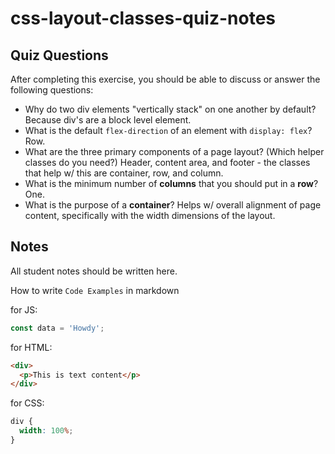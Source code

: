 # css-layout-classes-quiz-notes

## Quiz Questions

After completing this exercise, you should be able to discuss or answer the following questions:

- Why do two div elements "vertically stack" on one another by default?
  Because div's are a block level element.
- What is the default `flex-direction` of an element with `display: flex`?
  Row.
- What are the three primary components of a page layout? (Which helper classes do you need?)
  Header, content area, and footer - the classes that help w/ this are container, row, and column.
- What is the minimum number of **columns** that you should put in a **row**?
  One.
- What is the purpose of a **container**?
  Helps w/ overall alignment of page content, specifically with the width dimensions of the layout.

## Notes

All student notes should be written here.

How to write `Code Examples` in markdown

for JS:

```javascript
const data = 'Howdy';
```

for HTML:

```html
<div>
  <p>This is text content</p>
</div>
```

for CSS:

```css
div {
  width: 100%;
}
```
